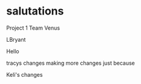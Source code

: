 # salutations
Project 1 Team Venus

LBryant

Hello

tracys changes
making more changes just because


Keli's changes 

